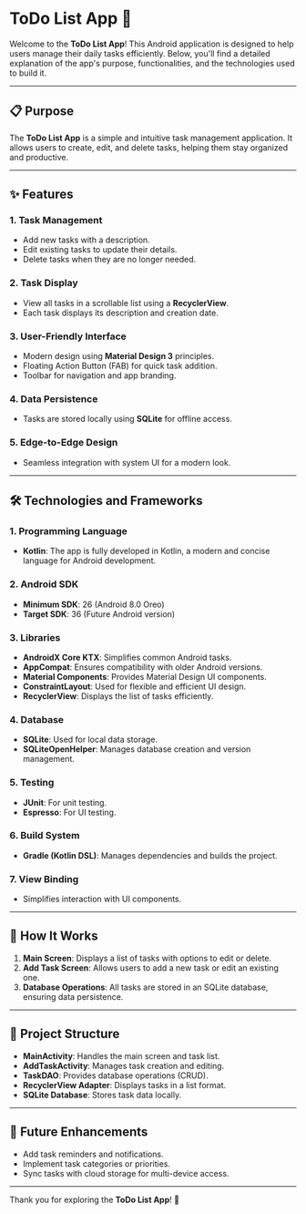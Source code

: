 # ToDo List App 📝

Welcome to the **ToDo List App**! This Android application is designed to help users manage their daily tasks efficiently. Below, you'll find a detailed explanation of the app's purpose, functionalities, and the technologies used to build it.

---

## 📋 Purpose

The **ToDo List App** is a simple and intuitive task management application. It allows users to create, edit, and delete tasks, helping them stay organized and productive.

---

## ✨ Features

### 1. **Task Management**
   - Add new tasks with a description.
   - Edit existing tasks to update their details.
   - Delete tasks when they are no longer needed.

### 2. **Task Display**
   - View all tasks in a scrollable list using a **RecyclerView**.
   - Each task displays its description and creation date.

### 3. **User-Friendly Interface**
   - Modern design using **Material Design 3** principles.
   - Floating Action Button (FAB) for quick task addition.
   - Toolbar for navigation and app branding.

### 4. **Data Persistence**
   - Tasks are stored locally using **SQLite** for offline access.

### 5. **Edge-to-Edge Design**
   - Seamless integration with system UI for a modern look.

---

## 🛠️ Technologies and Frameworks

### 1. **Programming Language**
   - **Kotlin**: The app is fully developed in Kotlin, a modern and concise language for Android development.

### 2. **Android SDK**
   - **Minimum SDK**: 26 (Android 8.0 Oreo)
   - **Target SDK**: 36 (Future Android version)

### 3. **Libraries**
   - **AndroidX Core KTX**: Simplifies common Android tasks.
   - **AppCompat**: Ensures compatibility with older Android versions.
   - **Material Components**: Provides Material Design UI components.
   - **ConstraintLayout**: Used for flexible and efficient UI design.
   - **RecyclerView**: Displays the list of tasks efficiently.

### 4. **Database**
   - **SQLite**: Used for local data storage.
   - **SQLiteOpenHelper**: Manages database creation and version management.

### 5. **Testing**
   - **JUnit**: For unit testing.
   - **Espresso**: For UI testing.

### 6. **Build System**
   - **Gradle (Kotlin DSL)**: Manages dependencies and builds the project.

### 7. **View Binding**
   - Simplifies interaction with UI components.

---

## 🚀 How It Works

1. **Main Screen**: Displays a list of tasks with options to edit or delete.
2. **Add Task Screen**: Allows users to add a new task or edit an existing one.
3. **Database Operations**: All tasks are stored in an SQLite database, ensuring data persistence.

---

## 📂 Project Structure

- **MainActivity**: Handles the main screen and task list.
- **AddTaskActivity**: Manages task creation and editing.
- **TaskDAO**: Provides database operations (CRUD).
- **RecyclerView Adapter**: Displays tasks in a list format.
- **SQLite Database**: Stores task data locally.

---

## 🌟 Future Enhancements

- Add task reminders and notifications.
- Implement task categories or priorities.
- Sync tasks with cloud storage for multi-device access.

---

Thank you for exploring the **ToDo List App**! 🎉